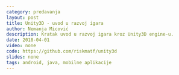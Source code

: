```yaml
---
category: predavanja
layout: post
title: Unity3D - uvod u razvoj igara
author: Nemanja Micović
description: Kratak uvod u razvoj igara kroz Unity3D engine-u.
date: 2018-04-01
video: none
code: https://github.com/riskmatf/unity3d
slides: none
tags: android, java, mobilne aplikacije 
---
```

